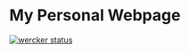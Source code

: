 # My Personal Webpage

[![wercker status](https://app.wercker.com/status/c990c87f186e3b10d07683c2befc491b/m "wercker status")](https://app.wercker.com/project/bykey/c990c87f186e3b10d07683c2befc491b)
